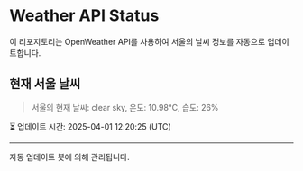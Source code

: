
# Weather API Status

이 리포지토리는 OpenWeather API를 사용하여 서울의 날씨 정보를 자동으로 업데이트합니다.

## 현재 서울 날씨
> 서울의 현재 날씨: clear sky, 온도: 10.98°C, 습도: 26%

⏳ 업데이트 시간: 2025-04-01 12:20:25 (UTC)

---
자동 업데이트 봇에 의해 관리됩니다.
